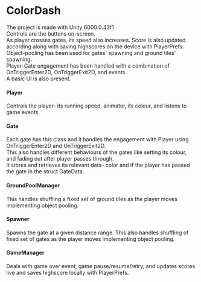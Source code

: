# ColorDash
The project is made with Unity 6000.0.43f1<br/>
Controls are the buttons on-screen.<br/>
As player crosses gates, its speed also increases. Score is also updated according along with saving highscores on the device with PlayerPrefs.<br/>
Object-pooling has been used for gates' spawning and ground tiles' spawning.<br/>
Player-Gate engagement has been handled with a combination of OnTriggerEnter2D, OnTriggerExit2D, and events.<br/>
A basic UI is also present.<br/>

#### Player
Controls the player- its running speed, animator, its colour, and listens to game events<br/>
#### Gate
Each gate has this class and it handles the engagement with Player using OnTriggerEnter2D and OnTriggerExit2D.<br/>
This also handles different behaviours of the gates like setting its colour, and fading out after player passes through.<br/>
It stores and retrieves its relevant data- color and if the player has passed the gate in the struct GateData.<br/>
#### GroundPoolManager
This handles shuffling a fixed set of ground tiles as the player moves implementing object pooling.<br/>
#### Spawner
Spawns the gate at a given distance range. This also handles shuffling of fixed set of gates as the player moves implementing object pooling.<br/>
#### GameManager
Deals with game over event, game pause/resume/retry, and updates scores live and saves highscore locally with PlayerPrefs.<br/>
